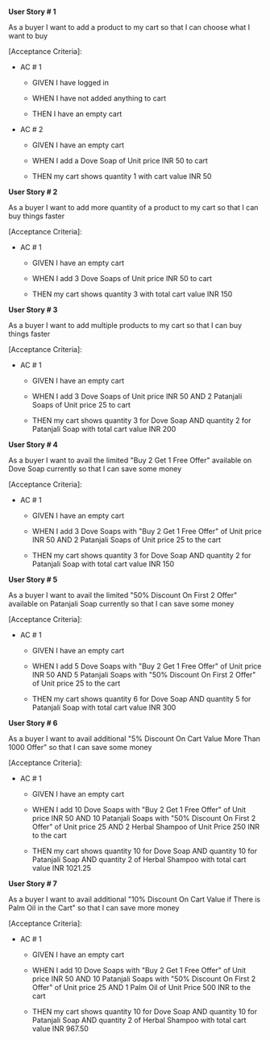 **User Story \# 1**

As a buyer I want to add a product to my cart so that I can choose what
I want to buy

[Acceptance Criteria]:

-   AC \# 1

    -   GIVEN I have logged in

    -   WHEN I have not added anything to cart

    -   THEN I have an empty cart


-   AC \# 2

    -   GIVEN I have an empty cart

    -   WHEN I add a Dove Soap of Unit price INR 50 to cart

    -   THEN my cart shows quantity 1 with cart value INR 50

**User Story \# 2**

As a buyer I want to add more quantity of a product to my cart so that I
can buy things faster

[Acceptance Criteria]:

-   AC \# 1

    -   GIVEN I have an empty cart

    -   WHEN I add 3 Dove Soaps of Unit price INR 50 to cart

    -   THEN my cart shows quantity 3 with total cart value INR 150

**User Story \# 3**

As a buyer I want to add multiple products to my cart so that I can buy
things faster

[Acceptance Criteria]:

-   AC \# 1

    -   GIVEN I have an empty cart

    -   WHEN I add 3 Dove Soaps of Unit price INR 50 AND 2 Patanjali
        Soaps of Unit price 25 to cart

    -   THEN my cart shows quantity 3 for Dove Soap AND quantity 2 for
        Patanjali Soap with total cart value INR 200

**User Story \# 4**

As a buyer I want to avail the limited "Buy 2 Get 1 Free Offer"
available on Dove Soap currently so that I can save some money

[Acceptance Criteria]:

-   AC \# 1

    -   GIVEN I have an empty cart

    -   WHEN I add 3 Dove Soaps with "Buy 2 Get 1 Free Offer" of Unit
        price INR 50 AND 2 Patanjali Soaps of Unit price 25 to the cart

    -   THEN my cart shows quantity 3 for Dove Soap AND quantity 2 for
        Patanjali Soap with total cart value INR 150

**User Story \# 5**

As a buyer I want to avail the limited "50% Discount On First 2 Offer"
available on Patanjali Soap currently so that I can save some money

[Acceptance Criteria]:

-   AC \# 1

    -   GIVEN I have an empty cart

    -   WHEN I add 5 Dove Soaps with "Buy 2 Get 1 Free Offer" of Unit
        price INR 50 AND 5 Patanjali Soaps with "50% Discount On First 2
        Offer" of Unit price 25 to the cart

    -   THEN my cart shows quantity 6 for Dove Soap AND quantity 5 for
        Patanjali Soap with total cart value INR 300

**User Story \# 6**

As a buyer I want to avail additional "5% Discount On Cart Value More
Than 1000 Offer" so that I can save some money

[Acceptance Criteria]:

-   AC \# 1

    -   GIVEN I have an empty cart

    -   WHEN I add 10 Dove Soaps with "Buy 2 Get 1 Free Offer" of Unit
        price INR 50 AND 10 Patanjali Soaps with "50% Discount On First
        2 Offer" of Unit price 25 AND 2 Herbal Shampoo of Unit Price 250
        INR to the cart

    -   THEN my cart shows quantity 10 for Dove Soap AND quantity 10 for
        Patanjali Soap AND quantity 2 of Herbal Shampoo with total cart
        value INR 1021.25

**User Story \# 7**

As a buyer I want to avail additional "10% Discount On Cart Value if
There is Palm Oil in the Cart" so that I can save more money

[Acceptance Criteria]:

-   AC \# 1

    -   GIVEN I have an empty cart

    -   WHEN I add 10 Dove Soaps with "Buy 2 Get 1 Free Offer" of Unit
        price INR 50 AND 10 Patanjali Soaps with "50% Discount On First
        2 Offer" of Unit price 25 AND 1 Palm Oil of Unit Price 500 INR
        to the cart

    -   THEN my cart shows quantity 10 for Dove Soap AND quantity 10 for
        Patanjali Soap AND quantity 2 of Herbal Shampoo with total cart
        value INR 967.50
